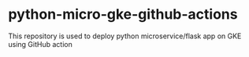 # python-micro-gke-github-actions
This repository is used to deploy python microservice/flask app on GKE using GitHub action
